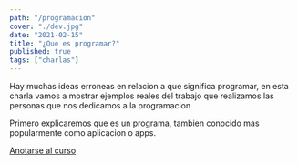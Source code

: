 ```yaml
---
path: "/programacion"
cover: "./dev.jpg"
date: "2021-02-15"
title: "¿Que es programar?"
published: true
tags: ["charlas"]
---
```

Hay muchas ideas erroneas en relacion a que significa programar, en esta charla vamos a mostrar ejemplos reales del trabajo que realizamos las personas que nos dedicamos a la programacion

Primero explicaremos que es un programa, tambien conocido mas popularmente como aplicacion o apps.

[Anotarse al curso](http://www.google.com)